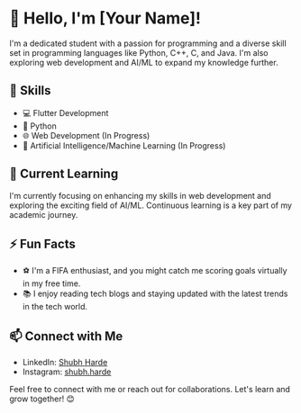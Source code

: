 # 👋 Hello, I'm [Your Name]!

I'm a dedicated student with a passion for programming and a diverse skill set in programming languages like Python, C++, C, and Java. I'm also exploring web development and AI/ML to expand my knowledge further.

## 🚀 Skills

- 💻 Flutter Development
- 🐍 Python
- 🌐 Web Development (In Progress)
- 🧠 Artificial Intelligence/Machine Learning (In Progress)

## 🌱 Current Learning

I'm currently focusing on enhancing my skills in web development and exploring the exciting field of AI/ML. Continuous learning is a key part of my academic journey.

## ⚡ Fun Facts

- ⚽ I'm a FIFA enthusiast, and you might catch me scoring goals virtually in my free time.
- 📚 I enjoy reading tech blogs and staying updated with the latest trends in the tech world.

## 📫 Connect with Me

- LinkedIn: [Shubh Harde]((https://www.linkedin.com/in/shubhharde/))
- Instagram: [shubh.harde]((https://www.instagram.com/shubh.harde/))

Feel free to connect with me or reach out for collaborations. Let's learn and grow together! 😊

<!--
You can add more sections or customize this template to suit your preferences and career goals.
-->
